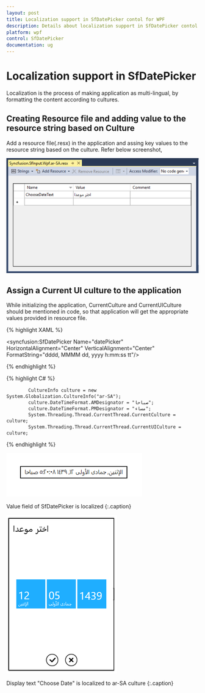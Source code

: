 ```yaml
---
layout: post
title: Localization support in SfDatePicker contol for WPF
description: Details about localization support in SfDatePicker contol for WPF
platform: wpf
control: SfDatePicker
documentation: ug
---
```


# Localization support in SfDatePicker

Localization is the process of making application as multi-lingual, by formatting the content according to cultures.

## Creating Resource file and adding value to the resource string based on Culture

Add a resource file(.resx) in the application and assing key values to the resource string based on the culture. Refer below screenshot,

![](Localization_images/localization-img1.png)

## Assign a Current UI culture to the application

While initializing the application, CurrentCulture and CurrentUICulture should be mentioned in code, so that application will get the appropriate values provided in resource file.

{% highlight XAML %}
 
 <syncfusion:SfDatePicker Name="datePicker" HorizontalAlignment="Center" VerticalAlignment="Center" FormatString="dddd, MMMM dd, yyyy h:mm:ss tt"/>

{% endhighlight %}

{% highlight C# %}

            CultureInfo culture = new System.Globalization.CultureInfo("ar-SA");
            culture.DateTimeFormat.AMDesignator = "صباحا";
            culture.DateTimeFormat.PMDesignator = "مساء";
            System.Threading.Thread.CurrentThread.CurrentCulture = culture;
            System.Threading.Thread.CurrentThread.CurrentUICulture = culture;

{% endhighlight %}

![](Localization_images/localization-img3.png)

Value field of SfDatePicker is localized
{:.caption}

![](Localization_images/localization-img2.png)

Display text "Choose Date" is localized to ar-SA culture
{:.caption}



